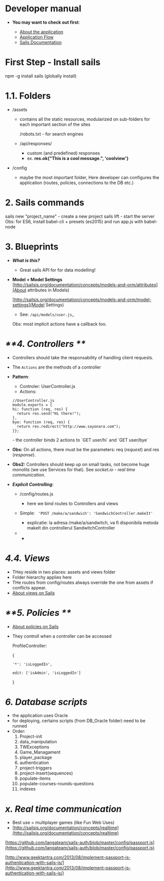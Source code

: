 <!-- Attention, this document is markdown document -->

# **Developer manual**

- **You may want to check out first**:

  - [About the application](https://github.com/marianfx/team-7-fun-web/blob/develop/about.md "View About page")
  - [Application Flow](https://github.com/marianfx/team-7-fun-web/blob/develop/app_flow.md "Application flow page. Continues the `about` section")
  - [Sails Documentation](http://sailsjs.org/documentation/concepts/)

# First Step - **Install sails**
  npm -g install sails (globally install)

# **1.1. Folders**
- /assets
  - contains all the static resources, modularized on sub-folders for each important section of the sites

      /robots.txt - for search engines

  - /api/responses/
    - custom (and predefined) responses
    - ex. **res.ok{"This is a cool message.", 'coolview'}**

- /config
    - maybe the most important folder, Here developer can configures the application (routes, policies, connections to the DB etc.)

# **2. Sails commands**
  sails new "project_name"  - create a new project   sails lift                - start the server       Obs: for ES6, install babel-cli + presets (es2015) and run app.js with babel-node

# **3. Blueprints**
- _**What is this?**_
  - Great sails API for for data modelling!

- **Model + Model Settings**      [http://sailsjs.org/documentation/concepts/models-and-orm/attributes](About attributes in Models)

  [http://sailsjs.org/documentation/concepts/models-and-orm/model-settings](Model Settings)
  - See: `/api/models/user.js`_

  Obs: most implicit actions have a callback too.

# _**4. Controllers **_
- Controllers should take the responsability of handling client requests.
- The `Actions` are the methods of a controller
- **Pattern**:
  - Controler: UserController.js
  - Actions:


  ```
  //UserController.js
  module.exports = {
  hi: function (req, res) {
    return res.send("Hi there!");
  },
  bye: function (req, res) {
    return res.redirect("http://www.sayonara.com");
  }};
  ```

  </code>
  - the controller binds 2 actions to `GET user/hi` and `GET user/bye`

- **Obs:** On all actions, there must be the parameters: req (_request_) and res (_response_).
- **Obs2:** Controllers should keep up on small tasks, not become huge monolits (we use Services for that). See _socket.io - real time communication_.
- _**Explicit Controlling**_:
  - /config/routes.js
    - here we bind routes to Controllers and views

  - Simple: ` 'POST /make/a/sandwich': 'SandwichController.makeIt'`
    - explicatie: la adresa /make/a/sandwitch, va fi disponibila metoda makeIt din controllerul SandwitchController

  - -

# _**4.4. Views**_
- THey reside in two places: assets and views folder
- Folder hierarchy applies here
- THe routes from config/routes always override the one from assets if conflicts appear.
- [About views on Sails](shttp://sailsjs.org/documentation/concepts/views)

# _**5. Policies **_
- [About policies on Sails](http://sailsjs.org/documentation/concepts/policies)
- They controll when a controller can be accessed

    ProfileController:

    {

      '*': 'isLoggedIn',

      edit: ['isAdmin', 'isLoggedIn']

    }

    </code>

# _**6. Database scripts**_
  - the application uses Oracle
  - for deploying, certains scripts (from DB_Oracle folder) need to be runned
  - Order:
      1.	Project-init
      2.	data_manipulation
      3.	TWExceptions
      4. 	Game_Managament
      5.	player_package
      6. 	authentication
      7.	project-triggers
      8.	project-insert(sequences)
      9.  populate-items
      10.	populate-courses-rounds-questions
      11.	indexes

# _**x. Real time communication**_
- Best use = multiplayer games (like Fun Web Uses)
-  [http://sailsjs.org/documentation/concepts/realtime](http://sailsjs.org/documentation/concepts/realtime)

  [https://github.com/langateam/sails-auth/blob/master/config/passport.js](https://github.com/langateam/sails-auth/blob/master/config/passport.js)

  [http://www.geektantra.com/2013/08/implement-passport-js-authentication-with-sails-js/](http://www.geektantra.com/2013/08/implement-passport-js-authentication-with-sails-js/)
